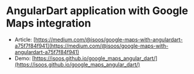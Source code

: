 # AngularDart application with Google Maps integration

- Article: [https://medium.com/@isoos/google-maps-with-angulardart-a75f7f84f941](https://medium.com/@isoos/google-maps-with-angulardart-a75f7f84f941)
- Demo: [https://isoos.github.io/google_maps_angular_dart/](https://isoos.github.io/google_maps_angular_dart/)
